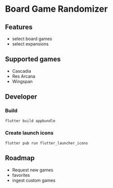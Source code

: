 # Board Game Randomizer

## Features

* select board games
* select expansions

## Supported games

* Cascadia
* Res Arcana
* Wingspan

## Developer

### Build

`flutter build appbundle`

### Create launch icons

`flutter pub run flutter_launcher_icons`

## Roadmap

* Request new games
* favorites
* ingest custom games
